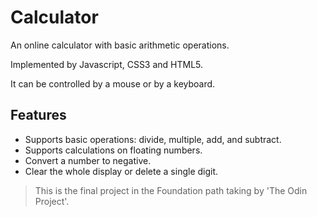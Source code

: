 # Calculator 

An online calculator with basic arithmetic operations. 

Implemented by Javascript, CSS3 and HTML5. 

It can be controlled by a mouse or by a keyboard.
  

## Features
- Supports basic operations: divide, multiple, add, and subtract.
- Supports calculations on floating numbers.
- Convert a number to negative.
- Clear the whole display or delete a single digit.

> This is the final project in the Foundation path taking by 'The Odin Project'.